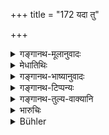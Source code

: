 +++
title = "172 यदा तु"

+++

<details><summary>गङ्गानथ-मूलानुवादः</summary>

But when he happens to be weak in conveyances and soldiers, then he shall sit quiet, gradually conciliating his enemies with special care.—(172)
</details>

<details><summary>मेधातिथिः</summary>

**वाहनं** हस्त्यश्वरथम् । **बलं** पादातम् । गोबलीवर्दवद् भेदः । **परिक्षीणे बले** सति **सान्त्वयन्न् अरिम् आसीत** । सामोपप्रदानाभ्याम् अनुकूलनं सान्त्वनम् ॥ ७.१७२ ॥
</details>

<details><summary>गङ्गानथ-भाष्यानुवादः</summary>

‘*Conveyances*’—elephants and horses;—‘Soldiers’—foot-soldiers. The distinction between the two being analogous to the ‘*go*’ and the ‘*balīvarda*.’

When his soldiers are weuk, he shall sit quiet, conciliating his enemies. ‘Conciliating’ consists in making them pleased with peaceful overtures and gifts.—(172)
</details>

<details><summary>गङ्गानथ-टिप्पन्यः</summary>

This verse is quoted in *Viramitrodaya* (Rājanīti, p. 327).
</details>

<details><summary>गङ्गानथ-तुल्य-वाक्यानि</summary>

*Viṣṇudharmottara* (Vīramitrodaya-Rājanīti, p. 327).—‘When ho finds that
the other party is capable of upsetting his plans, he should halt.’
</details>

<details><summary>भारुचिः</summary>

परिक्षीणे हिरण्यादीनां संधायात्मनो ऽभ्युच्चयं कुर्वन्न् आसीत, सान्त्वयन्न् अरिं सामोपप्रदानाभ्याम् ॥ ७.१७२ ॥
</details>

<details><summary>Bühler</summary>

172	But if he is very weak in chariots and beasts of burden and in troops, then let him carefully sit quiet, gradually conciliating his foes.
</details>
